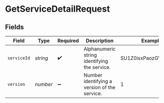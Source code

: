# GetServiceDetailRequest


## Fields

| Field                                        | Type                                         | Required                                     | Description                                  | Example                                      |
| -------------------------------------------- | -------------------------------------------- | -------------------------------------------- | -------------------------------------------- | -------------------------------------------- |
| `serviceId`                                  | *string*                                     | :heavy_check_mark:                           | Alphanumeric string identifying the service. | SU1Z0isxPaozGVKXdv0eY                        |
| `version`                                    | *number*                                     | :heavy_minus_sign:                           | Number identifying a version of the service. | 1                                            |